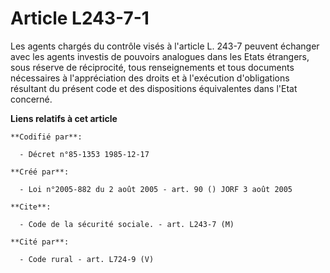 # Article L243-7-1

Les agents chargés du contrôle visés à l'article L. 243-7 peuvent échanger avec les agents investis de pouvoirs analogues
dans les Etats étrangers, sous réserve de réciprocité, tous renseignements et tous documents nécessaires à l'appréciation des
droits et à l'exécution d'obligations résultant du présent code et des dispositions équivalentes dans l'Etat concerné.

**Liens relatifs à cet article**

	**Codifié par**:

	  - Décret n°85-1353 1985-12-17

	**Créé par**:

	  - Loi n°2005-882 du 2 août 2005 - art. 90 () JORF 3 août 2005

	**Cite**:

	  - Code de la sécurité sociale. - art. L243-7 (M)

	**Cité par**:

	  - Code rural - art. L724-9 (V)
